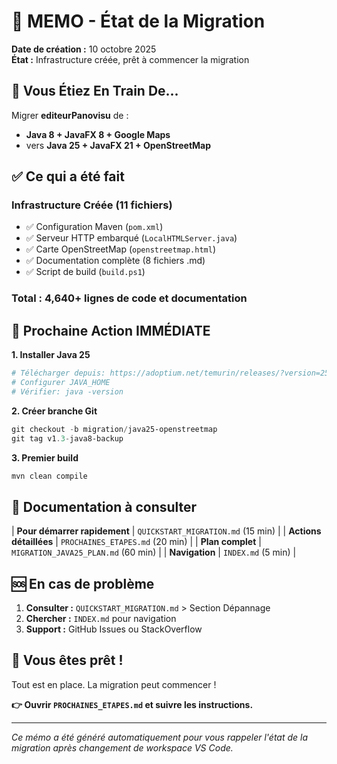 # 📝 MEMO - État de la Migration

**Date de création :** 10 octobre 2025  
**État :** Infrastructure créée, prêt à commencer la migration

## 🎯 Vous Étiez En Train De...

Migrer **editeurPanovisu** de :
- **Java 8 + JavaFX 8 + Google Maps** 
- vers **Java 25 + JavaFX 21 + OpenStreetMap**

## ✅ Ce qui a été fait

### Infrastructure Créée (11 fichiers)
- ✅ Configuration Maven (`pom.xml`)
- ✅ Serveur HTTP embarqué (`LocalHTMLServer.java`)
- ✅ Carte OpenStreetMap (`openstreetmap.html`)
- ✅ Documentation complète (8 fichiers .md)
- ✅ Script de build (`build.ps1`)

### Total : 4,640+ lignes de code et documentation

## 🔄 Prochaine Action IMMÉDIATE

**1. Installer Java 25**
```powershell
# Télécharger depuis: https://adoptium.net/temurin/releases/?version=25
# Configurer JAVA_HOME
# Vérifier: java -version
```

**2. Créer branche Git**
```powershell
git checkout -b migration/java25-openstreetmap
git tag v1.3-java8-backup
```

**3. Premier build**
```powershell
mvn clean compile
```

## 📖 Documentation à consulter

| **Pour démarrer rapidement** | `QUICKSTART_MIGRATION.md` (15 min) |
| **Actions détaillées** | `PROCHAINES_ETAPES.md` (20 min) |
| **Plan complet** | `MIGRATION_JAVA25_PLAN.md` (60 min) |
| **Navigation** | `INDEX.md` (5 min) |

## 🆘 En cas de problème

1. **Consulter :** `QUICKSTART_MIGRATION.md` > Section Dépannage
2. **Chercher :** `INDEX.md` pour navigation
3. **Support :** GitHub Issues ou StackOverflow

## 🎉 Vous êtes prêt !

Tout est en place. La migration peut commencer !

**👉 Ouvrir `PROCHAINES_ETAPES.md` et suivre les instructions.**

---

*Ce mémo a été généré automatiquement pour vous rappeler l'état de la migration après changement de workspace VS Code.*